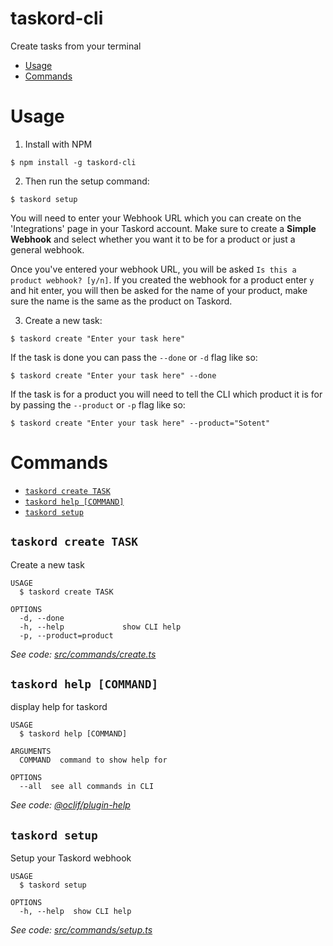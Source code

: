 # taskord-cli

Create tasks from your terminal

<!-- toc -->

-   [Usage](#usage)
-   [Commands](#commands)
    <!-- tocstop -->

# Usage

<!-- usage -->

1. Install with NPM

```sh-session
$ npm install -g taskord-cli
```

2. Then run the setup command:

```sh-session
$ taskord setup
```

You will need to enter your Webhook URL which you can create on the 'Integrations' page in your Taskord account. Make sure to create a **Simple Webhook** and select whether you want it to be for a product or just a general webhook.

Once you've entered your webhook URL, you will be asked `Is this a product webhook? [y/n]`. If you created the webhook for a product enter `y` and hit enter, you will then be asked for the name of your product, make sure the name is the same as the product on Taskord.

3. Create a new task:

```sh-session
$ taskord create "Enter your task here"
```

If the task is done you can pass the `--done` or `-d` flag like so:

```sh-session
$ taskord create "Enter your task here" --done
```

If the task is for a product you will need to tell the CLI which product it is for by passing the `--product` or `-p` flag like so:

```sh-session
$ taskord create "Enter your task here" --product="Sotent"
```

<!-- usagestop -->

# Commands

<!-- commands -->

-   [`taskord create TASK`](#taskord-create-task)
-   [`taskord help [COMMAND]`](#taskord-help-command)
-   [`taskord setup`](#taskord-setup)

## `taskord create TASK`

Create a new task

```
USAGE
  $ taskord create TASK

OPTIONS
  -d, --done
  -h, --help             show CLI help
  -p, --product=product
```

_See code: [src/commands/create.ts](https://github.com/NWBY/taskord-cli/blob/v0.0.0/src/commands/create.ts)_

## `taskord help [COMMAND]`

display help for taskord

```
USAGE
  $ taskord help [COMMAND]

ARGUMENTS
  COMMAND  command to show help for

OPTIONS
  --all  see all commands in CLI
```

_See code: [@oclif/plugin-help](https://github.com/oclif/plugin-help/blob/v3.2.0/src/commands/help.ts)_

## `taskord setup`

Setup your Taskord webhook

```
USAGE
  $ taskord setup

OPTIONS
  -h, --help  show CLI help
```

_See code: [src/commands/setup.ts](https://github.com/NWBY/taskord-cli/blob/v0.0.0/src/commands/setup.ts)_

<!-- commandsstop -->
